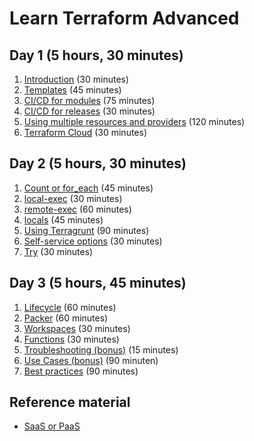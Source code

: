 # Learn Terraform Advanced

## Day 1 (5 hours, 30 minutes)

1. [Introduction](introduction) (30 minutes)
2. [Templates](templates.md) (45 minutes)
3. [CI/CD for modules](cicd-for-modules.md) (75 minutes)
4. [CI/CD for releases](cicd-for-releases.md) (30 minutes)
5. [Using multiple resources and providers](multiple-resources.md) (120 minutes)
6. [Terraform Cloud](terraform-cloud.md) (30 minutes)

## Day 2 (5 hours, 30 minutes)

1. [Count or for_each](count_or_for_each.md) (45 minutes)
2. [local-exec](local-exec.md) (30 minutes)
3. [remote-exec](remote-exec.md) (60 minutes)
4. [locals](local-values.md) (45 minutes)
5. [Using Terragrunt](terragrunt.md) (90 minutes)
6. [Self-service options](self-service.md) (30 minutes)
7. [Try](try-something.md) (30 minutes)

## Day 3 (5 hours, 45 minutes)

1. [Lifecycle](lifecycle.md) (60 minutes)
2. [Packer](packer.md) (60 minutes)
3. [Workspaces](workspaces.md) (30 minutes)
4. [Functions](functions.md) (30 minutes)
5. [Troubleshooting (bonus)](troubleshooting.md) (15 minutes)
6. [Use Cases (bonus)](../BASIC/use-cases.md) (90 minuten)
7. [Best practices](best-practices.md) (90 minutes)

## Reference material

- [SaaS or PaaS](saas-or-paas.md)
